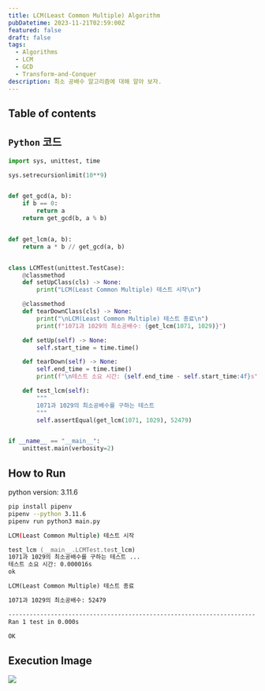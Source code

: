```yaml
---
title: LCM(Least Common Multiple) Algorithm
pubDatetime: 2023-11-21T02:59:00Z
featured: false
draft: false
tags:
  - Algorithms
  - LCM
  - GCD
  - Transform-and-Conquer
description: 최소 공배수 알고리즘에 대해 알아 보자.
---
```


## Table of contents

## `Python` 코드

```python
import sys, unittest, time

sys.setrecursionlimit(10**9)


def get_gcd(a, b):
    if b == 0:
        return a
    return get_gcd(b, a % b)


def get_lcm(a, b):
    return a * b // get_gcd(a, b)


class LCMTest(unittest.TestCase):
    @classmethod
    def setUpClass(cls) -> None:
        print("LCM(Least Common Multiple) 테스트 시작\n")

    @classmethod
    def tearDownClass(cls) -> None:
        print("\nLCM(Least Common Multiple) 테스트 종료\n")
        print(f"1071과 1029의 최소공배수: {get_lcm(1071, 1029)}")

    def setUp(self) -> None:
        self.start_time = time.time()

    def tearDown(self) -> None:
        self.end_time = time.time()
        print(f"\n테스트 소요 시간: {self.end_time - self.start_time:4f}s")

    def test_lcm(self):
        """
        1071과 1029의 최소공배수를 구하는 테스트
        """
        self.assertEqual(get_lcm(1071, 1029), 52479)


if __name__ == "__main__":
    unittest.main(verbosity=2)

```

## How to Run

python version: 3.11.6

```zsh
pip install pipenv
pipenv --python 3.11.6
pipenv run python3 main.py
```

```zsh
LCM(Least Common Multiple) 테스트 시작

test_lcm (__main__.LCMTest.test_lcm)
1071과 1029의 최소공배수를 구하는 테스트 ...
테스트 소요 시간: 0.000016s
ok

LCM(Least Common Multiple) 테스트 종료

1071과 1029의 최소공배수: 52479

----------------------------------------------------------------------
Ran 1 test in 0.000s

OK
```

## Execution Image

![](https://res.cloudinary.com/gyunseo-blog/image/upload/f_auto/v1700503303/image_ojxjx4.png)
